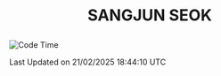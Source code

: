 <h1>
 <p align="center">
   SANGJUN SEOK
 </p>
</h1>

<!--START_SECTION:waka-->
![Code Time](http://img.shields.io/badge/Code%20Time-4%2C106%20hrs%2016%20mins-blue)


 Last Updated on 21/02/2025 18:44:10 UTC
<!--END_SECTION:waka-->
